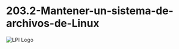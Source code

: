 # 203.2-Mantener-un-sistema-de-archivos-de-Linux
![LPI Logo](../../../wallpaper/et_linux.png "Buscando al hombre nuevo")
